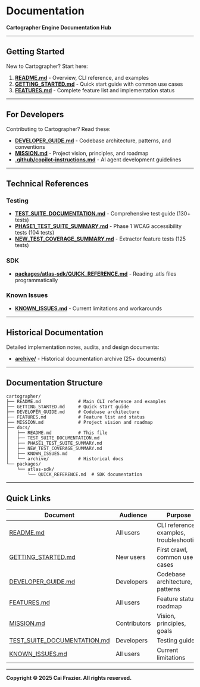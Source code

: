 # Documentation

**Cartographer Engine Documentation Hub**

---

## Getting Started

New to Cartographer? Start here:

1. **[README.md](../README.md)** - Overview, CLI reference, and examples
2. **[GETTING_STARTED.md](../GETTING_STARTED.md)** - Quick start guide with common use cases
3. **[FEATURES.md](../FEATURES.md)** - Complete feature list and implementation status

---

## For Developers

Contributing to Cartographer? Read these:

- **[DEVELOPER_GUIDE.md](../DEVELOPER_GUIDE.md)** - Codebase architecture, patterns, and conventions
- **[MISSION.md](../MISSION.md)** - Project vision, principles, and roadmap
- **[.github/copilot-instructions.md](../.github/copilot-instructions.md)** - AI agent development guidelines

---

## Technical References

### Testing

- **[TEST_SUITE_DOCUMENTATION.md](TEST_SUITE_DOCUMENTATION.md)** - Comprehensive test guide (130+ tests)
- **[PHASE1_TEST_SUITE_SUMMARY.md](PHASE1_TEST_SUITE_SUMMARY.md)** - Phase 1 WCAG accessibility tests (104 tests)
- **[NEW_TEST_COVERAGE_SUMMARY.md](NEW_TEST_COVERAGE_SUMMARY.md)** - Extractor feature tests (125 tests)

### SDK

- **[packages/atlas-sdk/QUICK_REFERENCE.md](../packages/atlas-sdk/QUICK_REFERENCE.md)** - Reading .atls files programmatically

### Known Issues

- **[KNOWN_ISSUES.md](KNOWN_ISSUES.md)** - Current limitations and workarounds

---

## Historical Documentation

Detailed implementation notes, audits, and design documents:

- **[archive/](archive/)** - Historical documentation archive (25+ documents)

---

## Documentation Structure

```
cartographer/
├── README.md              # Main CLI reference and examples
├── GETTING_STARTED.md     # Quick start guide
├── DEVELOPER_GUIDE.md     # Codebase architecture
├── FEATURES.md            # Feature list and status
├── MISSION.md             # Project vision and roadmap
├── docs/
│   ├── README.md          # This file
│   ├── TEST_SUITE_DOCUMENTATION.md
│   ├── PHASE1_TEST_SUITE_SUMMARY.md
│   ├── NEW_TEST_COVERAGE_SUMMARY.md
│   ├── KNOWN_ISSUES.md
│   └── archive/           # Historical docs
└── packages/
    └── atlas-sdk/
        └── QUICK_REFERENCE.md  # SDK documentation
```

---

## Quick Links

| Document | Audience | Purpose |
|----------|----------|---------|
| [README.md](../README.md) | All users | CLI reference, examples, troubleshooting |
| [GETTING_STARTED.md](../GETTING_STARTED.md) | New users | First crawl, common use cases |
| [DEVELOPER_GUIDE.md](../DEVELOPER_GUIDE.md) | Developers | Codebase architecture, patterns |
| [FEATURES.md](../FEATURES.md) | All users | Feature status, roadmap |
| [MISSION.md](../MISSION.md) | Contributors | Vision, principles, goals |
| [TEST_SUITE_DOCUMENTATION.md](TEST_SUITE_DOCUMENTATION.md) | Developers | Testing guide |
| [KNOWN_ISSUES.md](KNOWN_ISSUES.md) | All users | Current limitations |

---

**Copyright © 2025 Cai Frazier. All rights reserved.**
